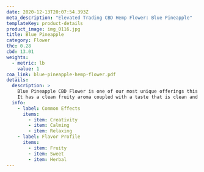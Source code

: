 ```yaml
---
date: 2020-12-13T20:07:54.393Z
meta_description: "Elevated Trading CBD Hemp Flower: Blue Pineapple"
templateKey: product-details
product_image: img_0116.jpg
title: Blue Pineapple
category: Flower
thc: 0.28
cbd: 13.01
weights:
  - metric: lb
    value: 1
coa_link: blue-pineapple-hemp-flower.pdf
details:
  description: >
    Blue Pineapple CBD Flower is one of our most unique offerings this season.
    It has a clean fruity aroma coupled with a taste that is clean and sweet. 
  info:
    - label: Common Effects
      items:
        - item: Creativity
        - item: Calming
        - item: Relaxing
    - label: Flavor Profile
      items:
        - item: Fruity
        - item: Sweet
        - item: Herbal
---
```

